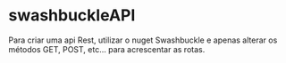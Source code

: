 # swashbuckleAPI
Para criar uma api Rest, utilizar o nuget Swashbuckle e apenas alterar os métodos GET, POST, etc... para acrescentar as rotas.
